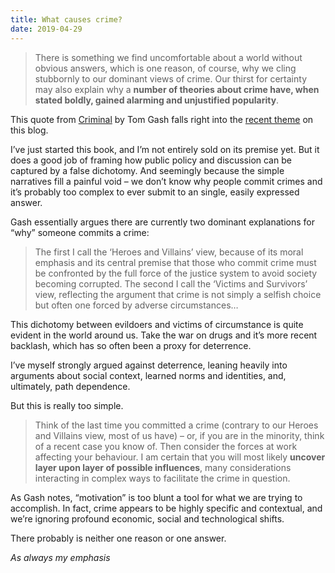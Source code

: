 ```yaml
---
title: What causes crime?
date: 2019-04-29
---
```


<!--kg-card-begin: html--><blockquote><p>There is something we find uncomfortable about a world without obvious answers, which is one reason, of course, why we cling stubbornly to our dominant views of crime. Our thirst for certainty may also explain why a <strong>number of theories about crime have, when stated boldly, gained alarming and unjustified popularity</strong>.</p></blockquote>
<p>This quote from <a href="https://www.worldcat.org/title/criminal-the-truth-about-why-people-do-bad-things/oclc/976424912&amp;referer=brief_results">Criminal</a> by Tom Gash falls right into the <a href="__GHOST_URL__/there-probably-isnt-one-reason/">recent theme</a> on this blog.</p>
<p>I’ve just started this book, and I’m not entirely sold on its premise yet. But it does a good job of framing how public policy and discussion can be captured by a false dichotomy. And seemingly because the simple narratives fill a painful void &#8211; we don’t know why people commit crimes and it’s probably too complex to ever submit to an single, easily expressed answer.</p>
<p>Gash essentially argues there are currently two dominant explanations for “why” someone commits a crime:</p>
<blockquote><p>The first I call the ‘Heroes and Villains’ view, because of its moral emphasis and its central premise that those who commit crime must be confronted by the full force of the justice system to avoid society becoming corrupted. The second I call the ‘Victims and Survivors’ view, reflecting the argument that crime is not simply a selfish choice but often one forced by adverse circumstances&#8230;</p></blockquote>
<p>This dichotomy between evildoers and victims of circumstance is quite evident in the world around us. Take the war on drugs and it’s more recent backlash, which has so often been a proxy for deterrence.</p>
<p>I’ve myself strongly argued against deterrence, leaning heavily into arguments about social context, learned norms and identities, and, ultimately, path dependence.</p>
<p>But this is really too simple.</p>
<blockquote><p>Think of the last time you committed a crime (contrary to our Heroes and Villains view, most of us have) – or, if you are in the minority, think of a recent case you know of. Then consider the forces at work affecting your behaviour. I am certain that you will most likely <b>uncover layer upon layer of possible influences</b>, many considerations interacting in complex ways to facilitate the crime in question.</p></blockquote>
<p>As Gash notes, “motivation” is too blunt a tool for what we are trying to accomplish. In fact, crime appears to be highly specific and contextual, and we’re ignoring profound economic, social and technological shifts.</p>
<p>There probably is neither one reason or one answer.</p>
<p><em>As always my emphasis</em></p>
<!--kg-card-end: html-->